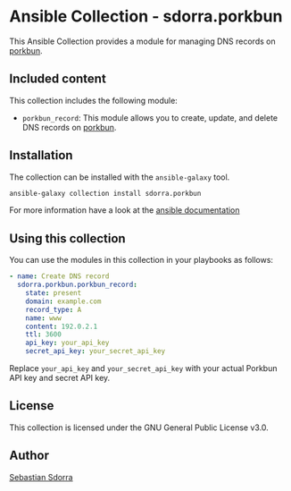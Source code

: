 # Ansible Collection - sdorra.porkbun

This Ansible Collection provides a module for managing DNS records on [porkbun](https://porkbun.com/).

## Included content

This collection includes the following module:

- `porkbun_record`: This module allows you to create, update, and delete DNS records on [porkbun](https://porkbun.com/).

## Installation

The collection can be installed with the `ansible-galaxy` tool.

```bash
ansible-galaxy collection install sdorra.porkbun
```

For more information have a look at the [ansible documentation](https://docs.ansible.com/ansible/latest/collections_guide/collections_installing.html#installing-collections)

## Using this collection

You can use the modules in this collection in your playbooks as follows:

```yaml
- name: Create DNS record
  sdorra.porkbun.porkbun_record:
    state: present
    domain: example.com
    record_type: A
    name: www
    content: 192.0.2.1
    ttl: 3600
    api_key: your_api_key
    secret_api_key: your_secret_api_key
```

Replace `your_api_key` and `your_secret_api_key` with your actual Porkbun API key and secret API key.

## License
This collection is licensed under the GNU General Public License v3.0.

## Author

[Sebastian Sdorra](https://sdorra.dev)